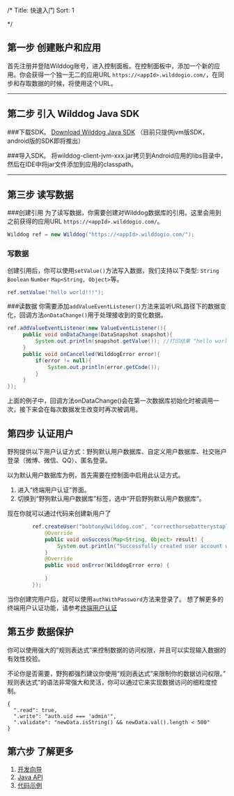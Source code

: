 /*
Title: 快速入门
Sort: 1

*/


## 第一步 创建账户和应用
首先注册并登陆Wilddog账号，进入控制面板。在控制面板中，添加一个新的应用。你会获得一个独一无二的应用URL `https://<appId>.wilddogio.com/`，在同步和存取数据的时候，将使用这个URL。

----

## 第二步 引入 Wilddog Java SDK

###下载SDK。
[Download Wilddog Java SDK](https://cdn.wilddog.com/android/client/current/wilddog-client-jvm-0.4.0-SNAPSHOT.jar)
（目前只提供jvm版SDK，android版的SDK即将推出）

###导入SDK。
将wilddog-client-jvm-xxx.jar拷贝到Android应用的libs目录中，然后在IDE中将jar文件添加到应用的classpath。

----

## 第三步 读写数据
###创建引用
为了读写数据，你需要创建对Wilddog数据库的引用。这里会用到之前获得的应用URL `https://<appId>.wilddogio.com/`。
```Java
Wilddog ref = new Wilddog("https://<appId>.wilddogio.com/");
```


### 写数据
创建引用后，你可以使用`setValue()`方法写入数据，我们支持以下类型:
`String` `Boolean` `Number` `Map<String, Object>`等。
```Java
ref.setValue("hello world!!!");
```

###读数据
你需要添加`addValueEventListener()`方法来监听URL路径下的数据变化，回调方法`onDataChange()`用于处理接收到的变化数据。

```Java
ref.addValueEventListener(new ValueEventListener(){
	 public void onDataChange(DataSnapshot snapshot){
		 System.out.println(snapshot.getValue()); //打印结果 "hello world!!!"
	 }
	 public void onCancelled(WilddogError error){
		 if(error != null){
			 System.out.println(error.getCode());
		 }
	 }
});
```
上面的例子中，回调方法onDataChange()会在第一次数据库初始化时被调用一次，接下来会在每次数据发生改变时再次被调用。

## 第四步 认证用户
野狗提供以下用户认证方式：野狗默认用户数据库、自定义用户数据库、社交账户登录（微博、微信、QQ）、匿名登录。

以为默认用户数据库为例，首先需要在控制面中启用此认证方式。

1. 进入“终端用户认证”界面。
2. 切换到“野狗默认用户数据库”标签，选中“开启野狗默认用户数据库”。

现在你就可以通过代码来创建新用户了
```Java
		ref.createUser("bobtony@wilddog.com", "correcthorsebatterystaple", new Wilddog.ValueResultHandler<Map<String, Object>>() {
		    @Override
		    public void onSuccess(Map<String, Object> result) {
		        System.out.println("Successfully created user account with uid: " + result.get("uid"));
		    }
			@Override
			public void onError(WilddogError erro) {
				
			}
		});
```
当你创建完用户后，就可以使用`authWithPassword`方法来登录了。
想了解更多的终端用户认证功能，请参考[终端用户认证](/auth/authentication)

## 第五步 数据保护 
你可以使用强大的”规则表达式”来控制数据的访问权限，并且可以实现输入数据的有效性校验。
 
不论你是否需要，野狗都强烈建议你使用”规则表达式”来限制你的数据访问权限。” 规则表达式”的语法非常强大和灵活，你可以通过它来实现数据访问的细粒度控制。
```Rule
{
  ".read": true,
  ".write": "auth.uid === 'admin'",
  ".validate": "newData.isString() && newData.val().length < 500"
}
```
## 第六步 了解更多

1. [开发向导](/android/guide)
2. [Java API](/android/api)
3. [代码示例](/android/examples)
